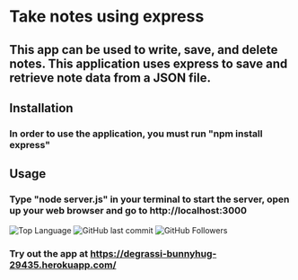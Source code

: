 # Take notes using express

## This app can be used to write, save, and delete notes. This application uses express to save and retrieve note data from a JSON file.

## Installation

### In order to use the application, you must run "npm install express"

## Usage

### Type "node server.js" in your terminal to start the server, open up your web browser and go to http://localhost:3000

  
  

  

  
  

![Top Language](https://img.shields.io/github/languages/top/arod1207/HW-11-Note-Taker) ![GitHub last commit](https://img.shields.io/github/last-commit/arod1207/HW-11-Note-Taker) ![GitHub Followers](https://img.shields.io/github/followers/arod1207?style=social)


### Try out the app at https://degrassi-bunnyhug-29435.herokuapp.com/
